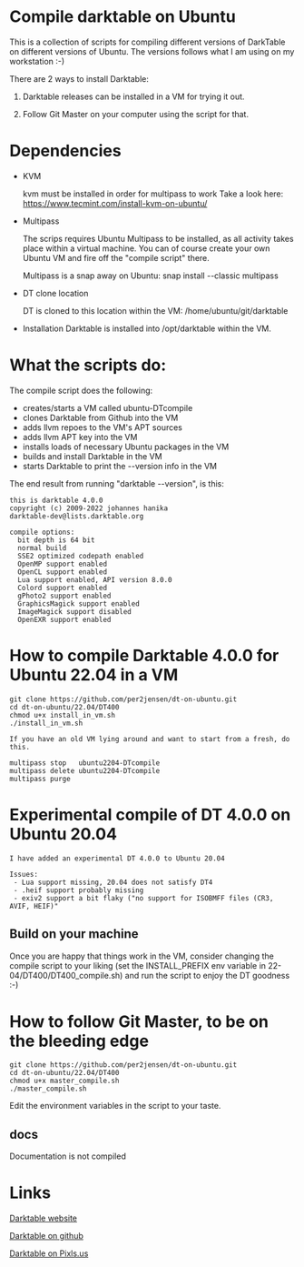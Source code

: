 # Compile darktable on Ubuntu
This is a collection of scripts for compiling different versions of DarkTable 
on different versions of Ubuntu. The versions follows what I am using on my 
workstation :-)

There are 2 ways to install Darktable:
  1. Darktable releases can be installed in a VM for trying it out.
  
  2. Follow Git Master on your computer using the script for that.


# Dependencies
* KVM 

    kvm must be installed in order for multipass to work
    Take a look here: https://www.tecmint.com/install-kvm-on-ubuntu/

* Multipass
    
    The scrips requires Ubuntu Multipass to be installed, as all activity
    takes place within a virtual machine. You can of course create your own 
    Ubuntu VM and fire off the "compile script" there.

    Multipass is a snap away on Ubuntu: 
        snap install --classic multipass

* DT clone location

    DT is cloned to this location within the VM: /home/ubuntu/git/darktable

* Installation
    Darktable is installed into /opt/darktable within the VM.
      


# What the scripts do:
The compile script does the following:

*    creates/starts a VM called ubuntu<version>-DTcompile
*    clones Darktable from Github into the VM
*    adds llvm repoes to the VM's APT sources
*    adds llvm APT key into the VM
*    installs loads of necessary Ubuntu packages in the VM
*    builds and install Darktable in the VM
*    starts Darktable to print the --version info in the VM

The end result from running "darktable --version", is this:
````
this is darktable 4.0.0
copyright (c) 2009-2022 johannes hanika
darktable-dev@lists.darktable.org

compile options:
  bit depth is 64 bit
  normal build
  SSE2 optimized codepath enabled
  OpenMP support enabled
  OpenCL support enabled
  Lua support enabled, API version 8.0.0
  Colord support enabled
  gPhoto2 support enabled
  GraphicsMagick support enabled
  ImageMagick support disabled
  OpenEXR support enabled

````

# How to compile Darktable 4.0.0 for Ubuntu 22.04 in a VM
    git clone https://github.com/per2jensen/dt-on-ubuntu.git
    cd dt-on-ubuntu/22.04/DT400
    chmod u+x install_in_vm.sh
    ./install_in_vm.sh

    If you have an old VM lying around and want to start from a fresh, do this.

    multipass stop   ubuntu2204-DTcompile
    multipass delete ubuntu2204-DTcompile
    multipass purge 


# Experimental compile of DT 4.0.0 on Ubuntu 20.04
    I have added an experimental DT 4.0.0 to Ubuntu 20.04

    Issues:
     - Lua support missing, 20.04 does not satisfy DT4
     - .heif support probably missing
     - exiv2 support a bit flaky ("no support for ISOBMFF files (CR3, AVIF, HEIF)"



## Build on your machine
Once you are happy that things work in the VM, consider changing
the compile script to your liking (set the INSTALL_PREFIX env variable in 22-04/DT400/DT400_compile.sh)
and run the script to enjoy the DT goodness :-)



# How to follow Git Master, to be on the bleeding edge
    git clone https://github.com/per2jensen/dt-on-ubuntu.git
    cd dt-on-ubuntu/22.04/DT400
    chmod u+x master_compile.sh
    ./master_compile.sh

Edit the environment variables in the script to your taste.


## docs
Documentation is not compiled
  
# Links
  [Darktable website](https://www.darktable.org/)
  
  [Darktable on github](https://github.com/darktable-org/darktable)
  
  [Darktable on Pixls.us](https://discuss.pixls.us/c/software/darktable/19)
